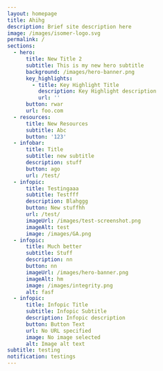 ```yaml
---
layout: homepage
title: Ahihg
description: Brief site description here
image: /images/isomer-logo.svg
permalink: /
sections:
  - hero:
      title: New Title 2
      subtitle: This is my new hero subtitle
      background: /images/hero-banner.png
      key_highlights:
        - title: Key Highlight Title
          description: Key Highlight description
          url: ''
      button: rwar
      url: foo.com
  - resources:
      title: New Resources
      subtitle: Abc
      button: '123'
  - infobar:
      title: Title
      subtitle: new subtitle
      description: stuff
      button: ago
      url: /test/
  - infopic:
      title: Testingaaa
      subtitle: Testfff
      description: Blahggg
      button: New stuffhh
      url: /test/
      imageUrl: /images/test-screenshot.png
      imageAlt: test
      image: /images/GA.png
  - infopic:
      title: Much better
      subtitle: Stuff
      description: nn
      button: nn
      imageUrl: /images/hero-banner.png
      imageAlt: hm
      image: /images/integrity.png
      alt: fasf
  - infopic:
      title: Infopic Title
      subtitle: Infopic Subtitle
      description: Infopic description
      button: Button Text
      url: No URL specified
      image: No image selected
      alt: Image alt text
subtitle: testing
notification: testings
---
```

